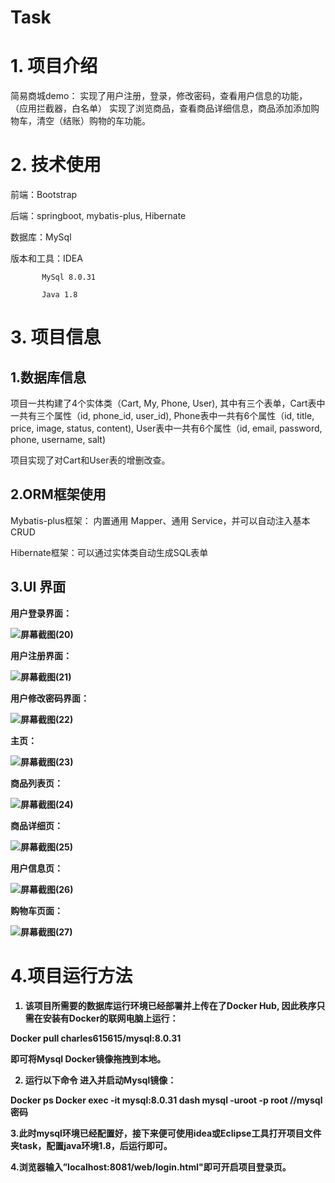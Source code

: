 # Task

# 1. 项目介绍

简易商城demo：
实现了用户注册，登录，修改密码，查看用户信息的功能， （应用拦截器，白名单）
实现了浏览商品，查看商品详细信息，商品添加添加购物车，清空（结账）购物的车功能。

# 2. 技术使用

前端：Bootstrap

后端：springboot, mybatis-plus, Hibernate

数据库：MySql

版本和工具：IDEA

           MySql 8.0.31 
           
           Java 1.8



# 3. 项目信息


## 1.数据库信息
项目一共构建了4个实体类（Cart, My, Phone, User), 其中有三个表单，Cart表中一共有三个属性（id, phone_id, user_id), Phone表中一共有6个属性（id, title, price, image, status, content), User表中一共有6个属性（id, email, password, phone, username, salt)

项目实现了对Cart和User表的增删改查。



## 2.ORM框架使用

Mybatis-plus框架： 内置通用 Mapper、通用 Service，并可以自动注入基本CRUD

Hibernate框架：可以通过实体类自动生成SQL表单



## 3.UI 界面

<b>用户登录界面：<b>

![屏幕截图(20)](https://user-images.githubusercontent.com/101779773/224899296-2d71e398-b7d5-4b57-ac53-bb15fd7ae152.png)

<b>用户注册界面：<b>

![屏幕截图(21)](https://user-images.githubusercontent.com/101779773/224899353-9ec8e9cf-e66e-4013-b64c-f110c0b123f4.png)

<b>用户修改密码界面：<b>

![屏幕截图(22)](https://user-images.githubusercontent.com/101779773/224899443-5f8be9e7-e488-4a86-adbf-a298f3e284df.png)

<b>主页：<b>

![屏幕截图(23)](https://user-images.githubusercontent.com/101779773/224900079-a6a35032-99e8-4d70-ab0c-72ab4fda40e3.png)

<b>商品列表页：<b>

![屏幕截图(24)](https://user-images.githubusercontent.com/101779773/224900153-08df8e0a-3f55-44d4-b78a-7e9d393264c5.png)


<b>商品详细页：<b>

![屏幕截图(25)](https://user-images.githubusercontent.com/101779773/224900212-41044883-5d42-437e-a86b-d0bf433d90a1.png)

<b>用户信息页：<b>

![屏幕截图(26)](https://user-images.githubusercontent.com/101779773/224902213-1e32941a-0d43-44b4-979b-7fffa2a424bc.png)


<b>购物车页面：<b>

![屏幕截图(27)](https://user-images.githubusercontent.com/101779773/224902267-2baca565-1965-40a6-846e-c7a413dc34f8.png)


           
# 4.项目运行方法

1. 该项目所需要的数据库运行环境已经部署并上传在了Docker Hub, 因此秩序只需在安装有Docker的联网电脑上运行：
           
           

Docker pull charles615615/mysql:8.0.31
        
           
           

即可将Mysql Docker镜像拖拽到本地。

2. 运行以下命令 进入并启动Mysql镜像：
           
           
Docker ps
Docker exec -it mysql:8.0.31 dash
mysql -uroot -p
root //mysql密码

           
           
3.此时mysql环境已经配置好，接下来便可使用idea或Eclipse工具打开项目文件夹task，配置java环境1.8，后运行即可。

4.浏览器输入”localhost:8081/web/login.html"即可开启项目登录页。
